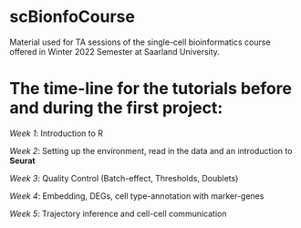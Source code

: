 # scBionfoCourse

Material used for TA sessions of the single-cell bioinformatics course offered in Winter 2022 Semester at Saarland University.

# The time-line for the tutorials before and during the first project:

*Week 1*: Introduction to R

*Week 2*: Setting up the environment, read in the data and an introduction to **Seurat**

*Week 3*: Quality Control (Batch-effect, Thresholds, Doublets)

*Week 4*: Embedding, DEGs, cell type-annotation with marker-genes

*Week 5*: Trajectory inference and cell-cell communication